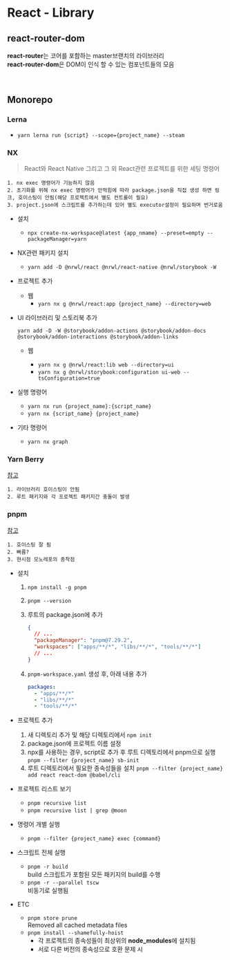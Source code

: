 # React - Library

## react-router-dom

**react-router**는 코어를 포함하는 master브랜치의 라이브러리\
**react-router-dom**은 DOM이 인식 할 수 있는 컴포넌트들의 모음

<br />

## Monorepo

### Lerna

- `yarn lerna run {script} --scope={project_name} --steam`

### NX

> React와 React Native 그리고 그 외 React관련 프로젝트를 위한 세팅 명령어

```text
1. nx exec 명령어가 기능하지 않음
2. 초기화를 위해 nx exec 명령어가 안먹힘에 따라 package.json을 직접 생성 하면 링크, 호이스팅이 안됨(해당 프로젝트에서 별도 컨트롤이 필요)
3. project.json에 스크립트를 추가하는데 있어 별도 executor설정이 필요하며 번거로움
```

- 설치

  - `npx create-nx-workspace@latest {app_nmame} --preset=empty --packageManager=yarn`

- NX관련 패키지 설치

  - `yarn add -D @nrwl/react @nrwl/react-native @nrwl/storybook -W`

- 프로젝트 추가

  - 웹
    - `yarn nx g @nrwl/react:app {project_name} --directory=web`

- UI 라이브러리 및 스토리북 추가

  `yarn add -D -W @storybook/addon-actions @storybook/addon-docs @storybook/addon-interactions @storybook/addon-links`

  - 웹

    - `yarn nx g @nrwl/react:lib web --directory=ui`
    - `yarn nx g @nrwl/storybook:configuration ui-web --tsConfiguration=true`

- 실행 명령어

  - `yarn nx run {project_name}:{script_name}`
  - `yarn nx {script_name} {project_name}`

- 기타 명령어
  - `yarn nx graph`

### Yarn Berry

[참고](../JavaScript/NPM.md#yarn)

```text
1. 라이브러리 호이스팅이 안됨
2. 루트 패키지와 각 프로젝트 패키지간 충돌이 발생
```

### pnpm

[참고](https://pnpm.io/)

```text
1. 호이스팅 잘 됨
2. 빠름?
3. 현시점 모노레포의 종착점
```

- 설치

  1. `npm install -g pnpm`
  2. `pnpm --version`
  3. 루트의 package.json에 추가

     ```json
     {
       // ...
       "packageManager": "pnpm@7.29.2",
       "workspaces": ["apps/**/*", "libs/**/*", "tools/**/*"]
       // ...
     }
     ```

  4. `pnpm-workspace.yaml` 생성 후, 아래 내용 추가
     ```yml
     packages:
       - "apps/**/*"
       - "libs/**/*"
       - "tools/**/*"
     ```

- 프로젝트 추가

  1. 새 디렉토리 추가 및 해당 디렉토리에서 `npm init`
  2. package.json에 프로젝트 이름 설정
  3. npx를 사용하는 경우, script로 추가 후 루트 디렉토리에서 pnpm으로 실행
     `pnpm --filter {project_name} sb-init`
  4. 루트 디렉토리에서 필요한 종속성들을 설치
     `pnpm --filter {project_name} add react react-dom @babel/cli`

- 프로젝트 리스트 보기

  - `pnpm recursive list`
  - `pnpm recursive list | grep @moon`

- 명령어 개별 실행

  - `pnpm --filter {project_name} exec {command}`

- 스크립트 전체 실행

  - `pnpm -r build`\
    build 스크립트가 포함된 모든 패키지의 build를 수행
  - `pnpm -r --parallel tscw`\
    비동기로 실행됨

- ETC
  - `pnpm store prune`\
    Removed all cached metadata files
  - `pnpm install --shamefully-hoist`
    - 각 프로젝트의 종속성들이 최상위의 **node_modules**에 설치됨
    - 서로 다른 버전의 종속성으로 호환 문제 시
